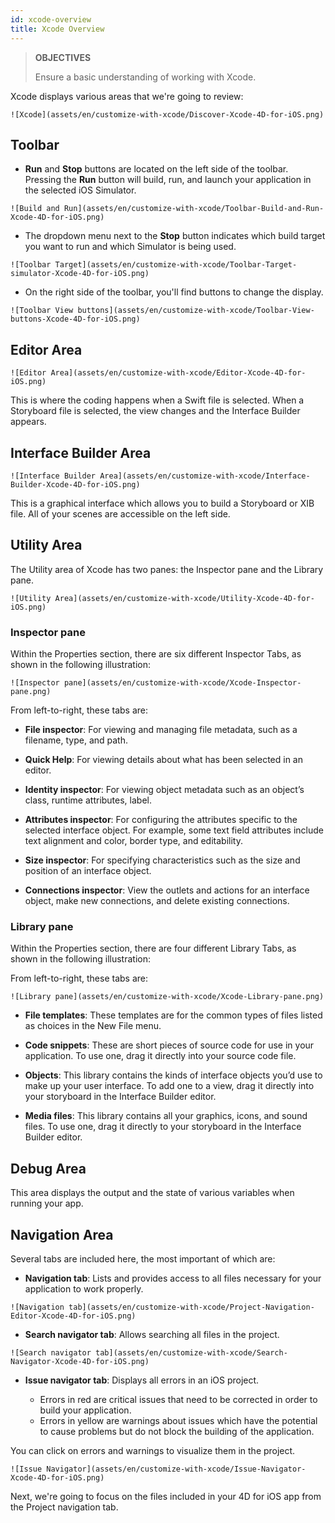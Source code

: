 ```yaml
---
id: xcode-overview
title: Xcode Overview
---
```


> **OBJECTIVES**
> 
> Ensure a basic understanding of working with Xcode.

Xcode displays various areas that we're going to review:

`![Xcode](assets/en/customize-with-xcode/Discover-Xcode-4D-for-iOS.png)`

## Toolbar

* **Run** and **Stop** buttons are located on the left side of the toolbar. Pressing the **Run** button will build, run, and launch your application in the selected iOS Simulator.

`![Build and Run](assets/en/customize-with-xcode/Toolbar-Build-and-Run-Xcode-4D-for-iOS.png)`

* The dropdown menu next to the **Stop** button indicates which build target you want to run and which Simulator is being used.

`![Toolbar Target](assets/en/customize-with-xcode/Toolbar-Target-simulator-Xcode-4D-for-iOS.png)`

* On the right side of the toolbar, you'll find buttons to change the display.

`![Toolbar View buttons](assets/en/customize-with-xcode/Toolbar-View-buttons-Xcode-4D-for-iOS.png)`

## Editor Area

`![Editor Area](assets/en/customize-with-xcode/Editor-Xcode-4D-for-iOS.png)`

This is where the coding happens when a Swift file is selected. When a Storyboard file is selected, the view changes and the Interface Builder appears.

## Interface Builder Area

`![Interface Builder Area](assets/en/customize-with-xcode/Interface-Builder-Xcode-4D-for-iOS.png)`

This is a graphical interface which allows you to build a Storyboard or XIB file. All of your scenes are accessible on the left side.

## Utility Area

The Utility area of Xcode has two panes: the Inspector pane and the Library pane.

`![Utility Area](assets/en/customize-with-xcode/Utility-Xcode-4D-for-iOS.png)`

### Inspector pane

Within the Properties section, there are six different Inspector Tabs, as shown in the following illustration:

`![Inspector pane](assets/en/customize-with-xcode/Xcode-Inspector-pane.png)`

From left-to-right, these tabs are:

* **File inspector**: For viewing and managing file metadata, such as a filename, type, and path.

* **Quick Help**: For viewing details about what has been selected in an editor.

* **Identity inspector**: For viewing object metadata such as an object’s class, runtime attributes, label.

* **Attributes inspector**: For configuring the attributes specific to the selected interface object. For example, some text field attributes include text alignment and color, border type, and editability.

* **Size inspector**: For specifying characteristics such as the size and position of an interface object.

* **Connections inspector**: View the outlets and actions for an interface object, make new connections, and delete existing connections.

### Library pane

Within the Properties section, there are four different Library Tabs, as shown in the following illustration:

From left-to-right, these tabs are:

`![Library pane](assets/en/customize-with-xcode/Xcode-Library-pane.png)`

* **File templates**: These templates are for the common types of files listed as choices in the New File menu.

* **Code snippets**: These are short pieces of source code for use in your application. To use one, drag it directly into your source code file.

* **Objects**: This library contains the kinds of interface objects you’d use to make up your user interface. To add one to a view, drag it directly into your storyboard in the Interface Builder editor.

* **Media files**: This library contains all your graphics, icons, and sound files. To use one, drag it directly to your storyboard in the Interface Builder editor.

## Debug Area

This area displays the output and the state of various variables when running your app.

## Navigation Area

Several tabs are included here, the most important of which are:

* **Navigation tab**: Lists and provides access to all files necessary for your application to work properly.

`![Navigation tab](assets/en/customize-with-xcode/Project-Navigation-Editor-Xcode-4D-for-iOS.png)`

* **Search navigator tab**: Allows searching all files in the project.

`![Search navigator tab](assets/en/customize-with-xcode/Search-Navigator-Xcode-4D-for-iOS.png)`

* **Issue navigator tab**: Displays all errors in an iOS project.

    - Errors in red are critical issues that need to be corrected in order to build your application.
    - Errors in yellow are warnings about issues which have the potential to cause problems but do not block the building of the application.

You can click on errors and warnings to visualize them in the project.

`![Issue Navigator](assets/en/customize-with-xcode/Issue-Navigator-Xcode-4D-for-iOS.png)`

Next, we're going to focus on the files included in your 4D for iOS app from the Project navigation tab.

